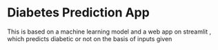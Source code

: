 # Diabetes Prediction App
This is based on a machine learning model and a web app on streamlit , which predicts diabetic or not on the basis of inputs given
